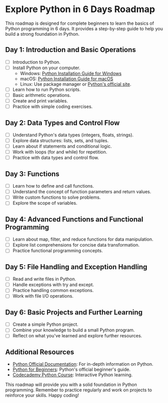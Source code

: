 # Explore Python in 6 Days Roadmap

This roadmap is designed for complete beginners to learn the basics of Python programming in 6 days. It provides a step-by-step guide to help you build a strong foundation in Python.

## Day 1: Introduction and Basic Operations
- [ ] Introduction to Python.
- [ ] Install Python on your computer.
  - Windows: [Python Installation Guide for Windows](https://docs.python.org/3/using/windows.html)
  - macOS: [Python Installation Guide for macOS](https://docs.python.org/3/using/mac.html)
  - Linux: Use package manager or [Python's official site](https://www.python.org/downloads/).
- [ ] Learn how to run Python scripts.
- [ ] Basic arithmetic operations.
- [ ] Create and print variables.
- [ ] Practice with simple coding exercises.

## Day 2: Data Types and Control Flow
- [ ] Understand Python's data types (integers, floats, strings).
- [ ] Explore data structures: lists, sets, and tuples.
- [ ] Learn about if statements and conditional logic.
- [ ] Work with loops (for and while) for repetition.
- [ ] Practice with data types and control flow.

## Day 3: Functions
- [ ] Learn how to define and call functions.
- [ ] Understand the concept of function parameters and return values.
- [ ] Write custom functions to solve problems.
- [ ] Explore the scope of variables.

## Day 4: Advanced Functions and Functional Programming
- [ ] Learn about map, filter, and reduce functions for data manipulation.
- [ ] Explore list comprehensions for concise data transformation.
- [ ] Practice functional programming concepts.

## Day 5: File Handling and Exception Handling
- [ ] Read and write files in Python.
- [ ] Handle exceptions with try and except.
- [ ] Practice handling common exceptions.
- [ ] Work with file I/O operations.

## Day 6: Basic Projects and Further Learning
- [ ] Create a simple Python project.
- [ ] Combine your knowledge to build a small Python program.
- [ ] Reflect on what you've learned and explore further resources.

## Additional Resources
- [Python Official Documentation](https://docs.python.org/3/): For in-depth information on Python.
- [Python for Beginners](https://www.python.org/about/gettingstarted/): Python's official beginner's guide.
- [Codecademy Python Course](https://www.codecademy.com/learn/learn-python-3): Interactive Python learning.

This roadmap will provide you with a solid foundation in Python programming. Remember to practice regularly and work on projects to reinforce your skills. Happy coding!

